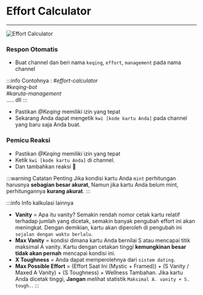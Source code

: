 # Effort Calculator
----
![Effort Calculator](/img/features/effort.png ':size=100%')

### Respon Otomatis
- Buat channel dan beri nama `keqing`, `effort`, `management` pada nama channel

:::info Contohnya :
*#effort-calculator* <br />
*#keqing-bot* <br /> 
*#karuta-management* <br />
..... dll 
:::

- Pastikan *@Keqing* memiliki izin yang tepat
- Sekarang Anda dapat mengetik `kwi [kode kartu Anda]` pada channel yang baru saja Anda buat.

### Pemicu Reaksi
- Pastikan *@Keqing* memiliki izin yang tepat
- Ketik `kwi [kode kartu Anda]` di channel.
- Dan tambahkan reaksi 🔢

:::warning Catatan Penting
 Jika kondisi kartu Anda `mint` perhitungan harusnya **sebagian besar akurat**, Namun jika kartu Anda belum mint, perhitungannya **kurang akurat**.
:::

:::info Info kalkulasi lainnya
- **Vanity** = Apa itu vanity? Semakin rendah nomor cetak kartu relatif terhadap jumlah yang dicetak, semakin banyak pengubah effort ini akan meningkat. Dengan demikian, kartu akan diperoleh di pengubah ini `sejalan dengan waktu berlalu`.
- **Max Vanity** = kondisi dimana kartu Anda bernilai S atau mencapai titik maksimal A vanity. Kartu dengan cetakan tinggi **kemungkinan besar tidak akan pernah** mencapai kondisi ini.
- **X Toughness** = Anda dapat memperolehnya dari `sistem dating`.
- **Max Possible Effort** = (Effort Saat Ini (Mystic + Framed)) + (S Vanity / Maxed A Vanity) + (S Toughness) + Wellness Tambahan. Jika kartu Anda dicetak tinggi, **Jangan** melihat statistik `Maksimal A. vanity + S. tough.`.
:::
